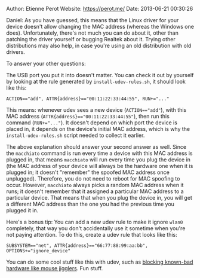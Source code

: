 Author: Etienne Perot
Website: https://perot.me/
Date: 2013-06-21 00:30:26

Daniel: As you have guessed, this means that the Linux driver for your device doesn't allow changing the MAC address (whereas the Windows one does). Unfortunately, there's not much you can do about it, other than patching the driver yourself or bugging Realtek about it. Trying other distributions may also help, in case you're using an old distribution with old drivers.

To answer your other questions:

The USB port you put it into doesn't matter. You can check it out by yourself by looking at the rule generated by `install-udev-rules.sh`, it should look like this:

    ACTION=="add", ATTR{address}=="00:11:22:33:44:55", RUN+="..."

This means: whenever udev sees a new device (`ACTION=="add"`), with this MAC address (`ATTR{address}=="00:11:22:33:44:55"`), then run this command (`RUN+="..."`). It doesn't depend on which port the device is placed in, it depends on the device's initial MAC address, which is why the `install-udev-rules.sh` script needed to collect it earlier.

The above explanation should answer your second answer as well. Since the `macchiato` command is run every time a device with this MAC address is plugged in, that means `macchiato` will run every time you plug the device in (the MAC address of your device will always be the hardware one when it is plugged in; it doesn't "remember" the spoofed MAC address once unplugged). Therefore, you do not need to reboot for MAC spoofing to occur. However, `macchiato` always picks a random MAC address when it runs; it doesn't remember that it assigned a particular MAC address to a particular device. That means that when you plug the device in, you will get a different MAC address than the one you had the previous time you plugged it in.

Here's a bonus tip: You can add a new udev rule to make it ignore `wlan0` completely, that way you don't accidentally use it sometime when you're not paying attention. To do this, create a udev rule that looks like this:

    SUBSYSTEM=="net", ATTR{address}=="66:77:88:99:aa:bb", OPTIONS+="ignore_device"

You can do some cool stuff like this with udev, such as [blocking known-bad hardware like mouse jigglers](https://github.com/ioerror/udev_antiforensics). Fun stuff.

